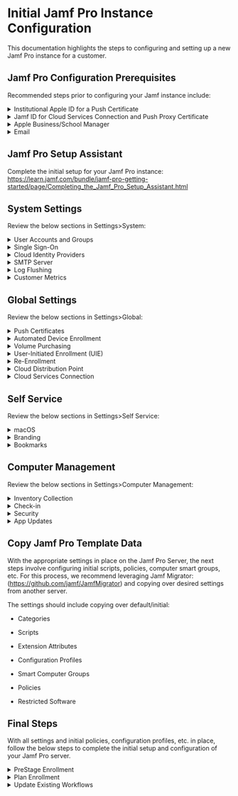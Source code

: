 <!-- markdownlint-disable MD033 -->

# Initial Jamf Pro Instance Configuration

This documentation highlights the steps to configuring and setting up a new Jamf Pro instance for a customer.

## Jamf Pro Configuration Prerequisites

Recommended steps prior to configuring your Jamf instance include:

<details>
<summary>Institutional Apple ID for a Push Certificate</summary>

- Create a new Apple ID at <https://appleid.apple.com>

- This Apple ID should be a generic, institutionally-owned Apple ID that can be used to login to <https://identity.apple.com/pushcert> on an annual basis to renew the Jamf Pro server's Push Certificate.

</details>

<details>
<summary>Jamf ID for Cloud Services Connection and Push Proxy Certificate</summary>

- Create a Jamf ID: <https://id.jamf.com/CommunitiesSelfReg>

- In some scenarios you may use the same Jamf ID that you've used in your other Jamf Pro servers. This Jamf ID should be a generic, institutionally-owned Jamf ID.

- Manage your Jamf ID and access subscription and account information, the training catalog, and Jamf Support access at <https://id.jamf.com/>

</details>

<details>
<summary>Apple Business/School Manager</summary>

- Sign up for Apple Business Manager: <https://support.apple.com/en-mk/guide/apple-business-manager/axm402206497/web>

- Sign up for Apple School Manager: <https://support.apple.com/en-mk/guide/apple-school-manager/axm402206497/web>

</details>

<details>
<summary>Email </summary>
<br>

To leverage Email notifications in Jamf, creating a service account or configuring your email provider appropriately is required.

- Gmail: <https://support.google.com/a/answer/176600?hl=en>

- O365: <https://learn.microsoft.com/en-us/exchange/mail-flow-best-practices/how-to-set-up-a-multifunction-device-or-application-to-send-email-using-microsoft-365-or-office-365>

</details>

## Jamf Pro Setup Assistant

Complete the initial setup for your Jamf Pro instance: <https://learn.jamf.com/bundle/jamf-pro-getting-started/page/Completing_the_Jamf_Pro_Setup_Assistant.html>

## System Settings

Review the below sections in Settings>System:

<details>
<summary>User Accounts and Groups</summary>
<br>

Creating user groups first and leveraging those group-based permissions is recommended prior to creating new user accounts. This allows you to easily adjust permissions as needed for a group of individuals instead of needing to adjust permissions on each individual account. This also ensures that desired permissions are identical for all users assigned to a specific group.

Below are recommended default settings for two user groups: Full Administrators and Limited Administrators. The recommended Full Administrators permissions allows almost all access on the Jamf Pro instance, but limits key permissions like Send Computer Remote Wipe Command. Limited Administrators allows primarily read-only access but has permissions to adjust certain items as needed (i.e. Advanced Searches) and push certain MDM commands.

1. Create a new user group called **Full Administrators** with the below settings:

    - Jamf Pro Server Objects: **Full permissions**
    - Jamf Pro Server Settings: Read permissions for everything and write permissions for all **except**:
      - Change Management
      - Log Flushing
      - Password Policy
      - Security
      - SSO settings
    - Jamf Pro Server Actions: All permissions **except**:
      - Send Computer Remote Wipe Command
      - Send Disable Bootstrap Token Command
      - Send Local Admin Password Command
      - Send MDM Check In Command
      - Send Mobile Device Remote Wipe Command
      - Update Local Admin Password Settings
      - View Local Admin Password
      - View Local Admin Password Audit History
    - Jamf Admin: **Full permissions**
2. Create a new user group called **Limited Administrators**
   - Jamf Pro Server Objects: Full read permissions for everything. Set create and update permissions for:
     - Advanced Computer Searches
     - Advanced Mobile Device Searches
     - Advanced User Searches
     - Computers
     - Mobile Devices
     - Scripts
     - Self Service Bookmarks
   - Jamf Pro Server Settings: Read permissions for everything
   - Jamf Pro Server Actions: Permissions for:
     - Allow User to Enroll
     - Assign Users to Computers
     - Assign Users to Mobile Devices
     - Change Password
     - Enroll Computers and Mobile Devices
     - Flush Policy Logs
     - Read and Download Jamf Application Assets
     - Send Blank Pushes to Mobile Devices
     - Send Computer Remote Lock Command
     - Send Mobile Device Lost Mode Command
     - Send Mobile Device Remove Passcode Command
     - Send Mobile Device Remove Restrictions Password Command
     - Send Mobile Device Restart Device Command
     - Send Mobile Device Set Device Name Command
     - Send Mobile Device Shut Down Command
     - View Activation Lock Bypass Code
     - View Disk Encryption Recovery Key
     - View Event Logs
     - View Jamf Pro Server Information
     - View License Serial Numbers
     - View Mobile Device Lost Mode Location
   - Jamf Admin: Enable Use Jamf Admin

3. Create accounts as needed, assigning them to relevant user groups

4. Create any required API/service accounts with the appropriate permissions

5. Set an appropriate password policy

</details>

<details>
<summary>Single Sign-On</summary>
<br>

Configure Single Sign-on for your identity provider: <https://learn.jamf.com/bundle/jamf-pro-documentation-current/page/Single_Sign-On.html>

</details>

<details>
<summary>Cloud Identity Providers</summary>
<br>

Integrate your Cloud Identity provider with Jamf to leverage user based settings/data in Jamf Pro: <https://learn.jamf.com/bundle/jamf-pro-documentation-current/page/Cloud_Identity_Providers.html>

</details>

<details>
<summary>SMTP Server</summary>
<br>

Configure SMTP settings as appropriate: <https://learn.jamf.com/bundle/jamf-pro-documentation-current/page/SMTP_Server_Integration.html>

</details>

<details>
<summary>Log Flushing</summary>

1. Set the following logs from the default of Three Months to One Year:

    - Computer and Mobile Device Management History

    - Jamf Pro Access Logs

    - Change Management Logs

    - Event Logs

2. Set logs to flush at 4AM (Note: this time is relative to the Jamf Cloud server - not your account's timezone)

</details>

<details>
<summary>Customer Metrics</summary>
<br>

1. Disable Engage
2. Turn off CEM (Customer experience metrics) in Settings > Information > Customer experience metrics

</details>

## Global Settings

Review the below sections in Settings>Global:

<details>
<summary>Push Certificates</summary>

1. Configure APNS Certificate: <https://learn.jamf.com/bundle/jamf-pro-getting-started/page/Creating_a_Push_Certificate.html>

2. Create Push Proxy Certificate: <https://learn.jamf.com/bundle/jamf-pro-documentation-current/page/Jamf_Push_Proxy.html>

</details>

<details>
<summary>Automated Device Enrollment</summary>

- Follow instructions to download the public key from Jamf, upload it to Apple Business/School Manager and then download the server token file from ABM/ASM and upload it to Jamf Pro: <https://learn.jamf.com/bundle/jamf-pro-documentation-current/page/Automated_Device_Enrollment_Integration.html>

- Assign devices as appropriate in ABM/ASM and ensure they sync correctly into Jamf: <https://support.apple.com/en-ae/guide/apple-business-manager/axmf500c0851/web>

</details>

<details>
<summary>Volume Purchasing</summary>

- Follow instructions to download the appropriate content token from Apple School/Business Manager and upload the token to Jamf. If needed, create a new Location: <https://learn.jamf.com/bundle/jamf-pro-documentation-current/page/Volume_Purchasing_Integration.html>

- Purchase apps as needed and ensure content syncs over appropriately to Jamf

</details>

<details>
<summary>User-Initiated Enrollment (UIE)</summary>
<br>

Follow the below instructions to enable UIE, but to not create the management account on the Mac during enrollment:

**Note: If the management account is configured to be created in UIE settings, the account will always be created on any enrolled Mac regardless of enrollment method.**

- General:

  - **Check**: Skip certificate installation during enrollment

  - **Uncheck**: Restrict re-enrollment to authorized users only and Use a third-party signing certificate

- macOS:

  - **Check**: Enable user-initiated enrollment for computers

  - Enter an appropriate username for the Management Account

  - Ensure Method for Setting Password is set to **Randomly generate passwords**
  
  - **Uncheck**: Create Management Account, Ensure SSH is enabled, Launch Self Service when done,
Sign QuickAdd Package

</details>

<details>
<summary>Re-Enrollment</summary>

- **Check**: Clear user and location information on mobile devices and computers

- **Uncheck**: Clear user and location history information on mobile devices and computers

- **Check**: Clear policy logs on computers

- **Check**: Clear extension attribute values on computers and mobile devices

- Set: Clear Management History On Mobile Devices And Computers to **Clear completed, failed and pending commands**

</details>

<details>
<summary>Cloud Distribution Point</summary>

1. In the **Content Delivery Network** pop-up menu, choose **Jamf Cloud**

2. **Check** Use as principal distribution point and click Save

</details>

<details>
<summary>Cloud Services Connection</summary>

1. Login with a valid Jamf ID account

2. Click Save and confirm connection is enabled

For additional details: <https://learn.jamf.com/bundle/jamf-pro-documentation-current/page/Cloud_Services_Connection.html>

</details>

## Self Service

Review the below sections in Settings>Self Service:

<details>
<summary>macOS</summary>

1. **Check** Install Automatically and Enable Self Service Notifications

2. **Uncheck** Enable Self Service User Login

3. Set the Landing Page to **Browse** and category to **All Items**

</details>

<details>
<summary>Branding</summary>
<br>

Add branding as appropriate, customizing the Application name, header, and/or icon: <https://learn.jamf.com/bundle/jamf-pro-documentation-current/page/Jamf_Self_Service_for_macOS_Branding_Settings.html>

</details>

<details>
<summary>Bookmarks</summary>
<br>

Create any bookmarks as appropriate, recommend bookmarks include support portal URL, password reset URL, company intranet page, etc.: <https://learn.jamf.com/bundle/jamf-pro-documentation-current/page/Bookmarks.html>

</details>

## Computer Management

Review the below sections in Settings>Computer Management:

<details>
<summary>Inventory Collection</summary>
<br>

The default values are recommended. If desired, adjust as needed: <https://learn.jamf.com/bundle/jamf-pro-documentation-current/page/Computer_Inventory_Collection.html>

</details>

<details>
<summary>Check-in</summary>

- Adjust the **Recurring Check-in Frequency** following the below recommendations, based on the number of Managed Macs in the Jamf Pro Instance:

  | Managed Macs | Check-in Frequency |
  |---|---|
  | 1-499 | Every 5 Minutes |
  | 500-2,499 | Every 15 Minutes |
  | 2,500-9,999 | Every 30 Minutes |
  | 10,000+ | Every 60 Minutes |

- **Check** the below boxes:

  - Allow Network State Change Triggers

  - Create startup script

    - Log Computer Usage information at startup

    - Check for policies triggered by startup

  - Create login events

    - Log Computer Usage information at login

    - Check for policies triggered by login

</details>

<details>
<summary>Security</summary>
<br>

The default values are recommended. If deploying Jamf Connect or Jamf Protect, select the appropriate checkbox. For more information: <https://learn.jamf.com/bundle/jamf-pro-documentation-current/page/Security_Settings.html>

</details>

<details>
<summary>App Updates</summary>
<br>

**Check** the below boxes:

- Automatically Force App Updates

- Automatically update apps installed via Self Service

- Schedule Jamf Pro to automatically check the App Store for updates

  - Set App Store Sync Time to 9pm (please note, this time is relative to your Jamf Cloud server, not your account's timezone)

</details>

## Copy Jamf Pro Template Data

With the appropriate settings in place on the Jamf Pro Server, the next steps involve configuring initial scripts, policies, computer smart groups, etc. For this process, we recommend leveraging Jamf Migrator: (<https://github.com/jamf/JamfMigrator>) and copying over desired settings from another server.

The settings should include copying over default/initial:

- Categories

- Scripts

- Extension Attributes

- Configuration Profiles

- Smart Computer Groups

- Policies

- Restricted Software

## Final Steps

With all settings and initial policies, configuration profiles, etc. in place, follow the below steps to complete the initial setup and configuration of your Jamf Pro server.

<details>
<summary>PreStage Enrollment</summary>
<br>

Create a default PreStage Enrollment, tailored to your environment's needs: <https://learn.jamf.com/bundle/jamf-pro-documentation-current/page/Automated_Device_Enrollment_for_Computers.html>

</details>

<details>
<summary>Plan Enrollment</summary>
<br>

Plan the process of how you will enroll your organization's Macs to your Jamf Pro server. Options include:

- User-initiated enrollment: Users are directed to a your Jamf Server's enrollment URL or sent an enrollment invitation via email: <https://learn.jamf.com/bundle/jamf-pro-documentation-current/page/Device_Enrollment_for_Computers.html>

- Automated device enrollment: For either new or existing computers, Automated device enrollment (<https://learn.jamf.com/bundle/jamf-pro-documentation-current/page/Automated_Device_Enrollment_for_Computers.html>) allows you to leverage zero-touch deployment if configured appropriately.
  
    For new or wiped computers, Automated device enrollment will take effect during Apple Setup. For existing Macs that are assigned to your Jamf Server in ABM/ASM, you can leverage the `sudo profiles renew -type enrollment` command to enroll the Mac without needing to wipe the computer: <https://support.apple.com/en-ae/guide/deployment/dep26505df5d/web>

Regardless of the deployment method chosen, we recommend providing detailed documentation to the end-user on how to enroll their device successfully.

</details>

<details>
<summary>Update Existing Workflows</summary>

- Review any existing workflows, including CI workflows/pipelines, to include the new Jamf Pro instance

- Review and update any existing documentation with new Jamf Pro instance details

</details>
